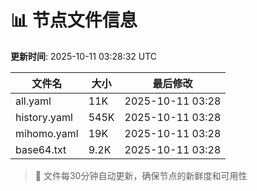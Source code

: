# 📊 节点文件信息

**更新时间**: 2025-10-11 03:28:32 UTC

| 文件名 | 大小 | 最后修改 |
|--------|------|----------|
| all.yaml | 11K | 2025-10-11 03:28 |
| history.yaml | 545K | 2025-10-11 03:28 |
| mihomo.yaml | 19K | 2025-10-11 03:28 |
| base64.txt | 9.2K | 2025-10-11 03:28 |

> 🔄 文件每30分钟自动更新，确保节点的新鲜度和可用性
